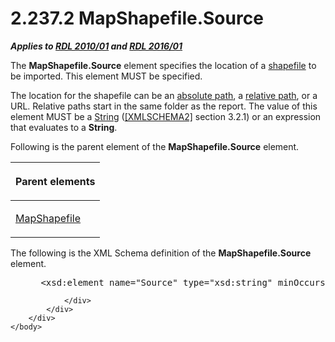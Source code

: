 <html dir="LTR" xmlns:mshelp="http://msdn.microsoft.com/mshelp" xmlns:ddue="http://ddue.schemas.microsoft.com/authoring/2003/5" xmlns:xlink="http://www.w3.org/1999/xlink" xmlns:tool="http://www.microsoft.com/tooltip">
    <head>
        <meta http-equiv="Content-Type" content="text/html; CHARSET=utf-8"></meta>
        <meta name="save" content="history"></meta>
        <title>2.237.2 MapShapefile.Source</title>
        <xml>
            <mshelp:toctitle title="2.237.2 MapShapefile.Source"></mshelp:toctitle>
            <mshelp:rltitle title="[MS-RDL]: MapShapefile.Source"></mshelp:rltitle>
            <mshelp:keyword index="A" term="30182696-d9ff-4358-a1ad-a286c5161ea6"></mshelp:keyword>
            <mshelp:attr name="DCSext.ContentType" value="open specification"></mshelp:attr>
            <mshelp:attr name="AssetID" value="30182696-d9ff-4358-a1ad-a286c5161ea6"></mshelp:attr>
            <mshelp:attr name="TopicType" value="kbRef"></mshelp:attr>
            <mshelp:attr name="DCSext.Title" value="[MS-RDL]: MapShapefile.Source" />
        </xml>
    </head>
    <body>
        <div id="header">
            <h1 class="heading">2.237.2 MapShapefile.Source</h1>
        </div>
        <div id="mainSection">
            <div id="mainBody">
                <div id="allHistory" class="saveHistory"></div>
                <div id="sectionSection0" class="section" name="collapseableSection">
                    

<p><b><i>Applies to </i></b><a href="3428e690-a348-4ec7-8a6a-8efb42d2cdee.html"><b><i>RDL 2010/01</i></b></a><b><i>
and </i></b><a href="52ce3983-2bfc-4e72-9359-42aaf5fe4509.html"><b><i>RDL 2016/01</i></b></a></p>

<p>The <b>MapShapefile.Source</b> element specifies the
location of a <a href="b2482b3f-74ab-4ca8-a9e5-c07955011743.html#gt_acfac44c-899b-4e09-9b7b-02e9a82d4f50">shapefile</a>
to be imported. This element MUST be specified.</p>

<p>The location for the shapefile can be an <a href="b2482b3f-74ab-4ca8-a9e5-c07955011743.html#gt_e2edaf4f-a7f6-463e-9fe5-9b8bd3ce83c6">absolute path</a>, a <a href="b2482b3f-74ab-4ca8-a9e5-c07955011743.html#gt_f0a8c9c7-1368-4989-addb-4792c3206387">relative path</a>, or a URL.
Relative paths start in the same folder as the report. The value of this
element MUST be a <a href="1ed81ef3-a683-45e3-aaad-bd2bbe71bc3d.html">String</a>
(<a href="https://go.microsoft.com/fwlink/?LinkId=90610">[XMLSCHEMA2]</a>
section 3.2.1) or an expression that evaluates to a <b>String</b>. </p>

<p>Following is the parent element of the <b>MapShapefile.Source</b>
element.</p>

<table>
 <thead>
  <tr>
   <th>
   <p>Parent elements</p>
   </th>
  </tr>
 </thead>
 <tr>
  <td>
  <p><a href="1974bea2-bd30-4ed4-8c98-06fd8ec7c9ee.html">MapShapefile</a></p>
  </td>
 </tr>
</table>

<p>The following is the XML Schema definition of the <b>MapShapefile.Source</b>
element.           </p>

<dl>
<dd>
<div><pre> &lt;xsd:element name=&quot;Source&quot; type=&quot;xsd:string&quot; minOccurs=&quot;1&quot; /&gt;
</pre></div>
</dd></dl>


                </div>
            </div>
        </div>
    </body>
</html>